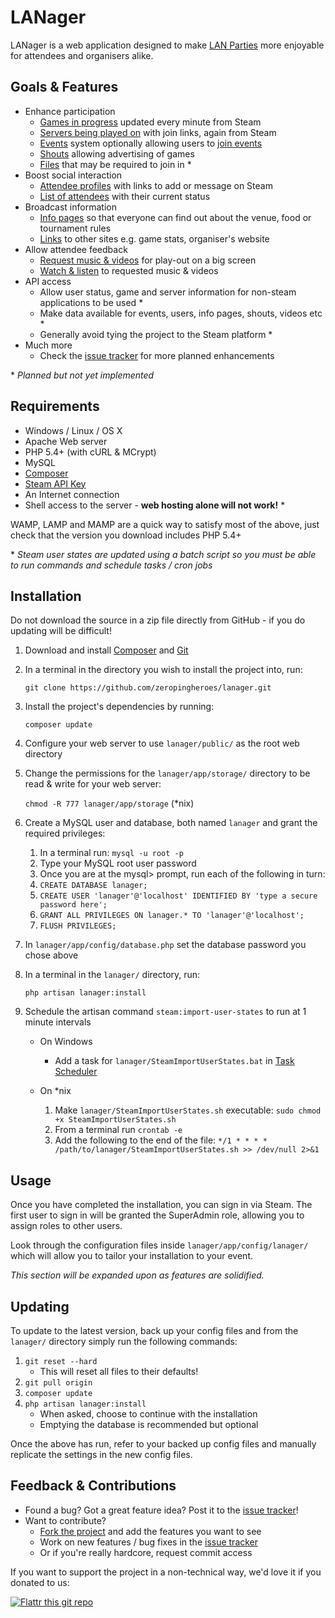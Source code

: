 LANager
=======

LANager is a web application designed to make [LAN Parties](https://en.wikipedia.org/wiki/Lan_party)
more enjoyable for attendees and organisers alike.

## Goals & Features

* Enhance participation
	* [Games in progress](http://zeropingheroes.co.uk/wp-content/gallery/lanager/games.png) updated every minute from Steam
	* [Servers being played on](http://zeropingheroes.co.uk/wp-content/gallery/lanager/servers.png) with join links, again from Steam
	* [Events](http://zeropingheroes.co.uk/wp-content/gallery/lanager/lanager-timetable.png) system optionally allowing users to [join events](http://zeropingheroes.co.uk/wp-content/gallery/lanager/event-signups.png)
	* [Shouts](http://zeropingheroes.co.uk/wp-content/gallery/lanager/shouts.png) allowing advertising of games
	* [Files](http://zeropingheroes.co.uk/wp-content/gallery/lanager-old/files.png) that may be required to join in *
* Boost social interaction
	* [Attendee profiles](http://zeropingheroes.co.uk/wp-content/gallery/lanager/profile.png) with links to add or message on Steam
	* [List of attendees](http://zeropingheroes.co.uk/wp-content/gallery/lanager/people.png) with their current status
* Broadcast information
	* [Info pages](http://zeropingheroes.co.uk/wp-content/gallery/lanager/info_0.png) so that everyone can find out about the venue, food or tournament rules  
	* [Links](http://zeropingheroes.co.uk/wp-content/gallery/lanager/links.png) to other sites e.g. game stats, organiser's website 
* Allow attendee feedback
	* [Request music & videos](http://zeropingheroes.co.uk/wp-content/gallery/lanager/playlist.png) for play-out on a big screen
	* [Watch & listen](http://zeropingheroes.co.uk/wp-content/gallery/lanager-old/playlist_screen.png) to requested music & videos
* API access
	* Allow user status, game and server information for non-steam applications to be used *
	* Make data available for events, users, info pages, shouts, videos etc *
	* Generally avoid tying the project to the Steam platform *
* Much more
	* Check the [issue tracker](https://github.com/zeropingheroes/lanager-core/issues?labels=enhancement&milestone=&page=1&state=open) for more planned enhancements

\* *Planned but not yet implemented*

## Requirements
* Windows / Linux / OS X
* Apache Web server
* PHP 5.4+ (with cURL & MCrypt)
* MySQL
* [Composer](https://getcomposer.org/)
* [Steam API Key](http://steamcommunity.com/dev/apikey)
* An Internet connection
* Shell access to the server - **web hosting alone will not work!** *

WAMP, LAMP and MAMP are a quick way to satisfy most of the above, just check that the version you download includes PHP 5.4+

\* *Steam user states are updated using a batch script so you must be able to run commands and schedule tasks / cron jobs* 

## Installation

Do not download the source in a zip file directly from GitHub - if you do updating will be difficult!

1. Download and install [Composer](http://getcomposer.org/download/) and [Git](http://git-scm.com/downloads)

2. In a terminal in the directory you wish to install the project into, run:

	`git clone https://github.com/zeropingheroes/lanager.git`

3. Install the project's dependencies by running:

	`composer update`

4. Configure your web server to use `lanager/public/` as the root web directory

5. Change the permissions for the `lanager/app/storage/` directory to be read & write for your web server:

	`chmod -R 777 lanager/app/storage` (*nix)
	
6. Create a MySQL user and database, both named `lanager` and grant the required privileges:
    
	1. In a terminal run: `mysql -u root -p`
	2. Type your MySQL root user password
	3. Once you are at the mysql> prompt, run each of the following in turn:
	4. `CREATE DATABASE lanager;`
	5. `CREATE USER 'lanager'@'localhost' IDENTIFIED BY 'type a secure password here';`
	6. `GRANT ALL PRIVILEGES ON lanager.* TO 'lanager'@'localhost';`
	7. `FLUSH PRIVILEGES;`

7. In `lanager/app/config/database.php` set the database password you chose above

8. In a terminal in the `lanager/` directory, run:

	`php artisan lanager:install`

9. Schedule the artisan command `steam:import-user-states` to run at 1 minute intervals

	* On Windows
		* Add a task for `lanager/SteamImportUserStates.bat` in [Task Scheduler](http://support.microsoft.com/kb/226795)

	* On *nix
		1. Make `lanager/SteamImportUserStates.sh` executable:
			`sudo chmod +x SteamImportUserStates.sh`
		2. From a terminal run `crontab -e`
		3. Add the following to the end of the file:
		`*/1 * * * * /path/to/lanager/SteamImportUserStates.sh >> /dev/null 2>&1`

## Usage

Once you have completed the installation, you can sign in via Steam. The first user to sign in will be granted the SuperAdmin role, allowing you to assign roles to other users.

Look through the configuration files inside `lanager/app/config/lanager/` which will allow you to tailor your installation to your event.  

*This section will be expanded upon as features are solidified.*

## Updating

To update to the latest version, back up your config files and from the `lanager/` directory simply run the following commands:

1. `git reset --hard`
	* This will reset all files to their defaults!
2. `git pull origin`
2. `composer update`
3. `php artisan lanager:install`
	* When asked, choose to continue with the installation
	* Emptying the database is recommended but optional

Once the above has run, refer to your backed up config files and manually replicate the settings in the new config files.


## Feedback & Contributions

* Found a bug? Got a great feature idea? Post it to the [issue tracker](https://github.com/zeropingheroes/lanager/issues)!
* Want to contribute?
	* [Fork the project](https://github.com/zeropingheroes/lanager/fork) and add the features you want to see
	* Work on new features / bug fixes in the [issue tracker](https://github.com/zeropingheroes/lanager/issues)
	* Or if you're really hardcore, request commit access

If you want to support the project in a non-technical way, we'd love it if you donated to us:

[![Flattr this git repo](http://api.flattr.com/button/flattr-badge-large.png)](https://flattr.com/submit/auto?user_id=zeropingheroes&url=https%3A%2F%2Fgithub.com%2Fzeropingheroes%2Flanager)

